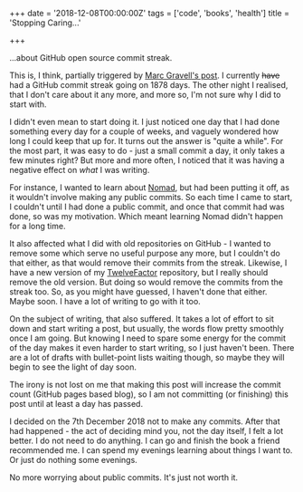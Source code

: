 +++
date = '2018-12-08T00:00:00Z'
tags = ['code', 'books', 'health']
title = 'Stopping Caring...'

+++

...about GitHub open source commit streak.

This is, I think, partially triggered by [Marc Gravell's post](https://blog.marcgravell.com/2018/12/a-thanksgiving-carol.html).  I currently ~~have~~ had a GitHub commit streak going on 1878 days.  The other night I realised, that I don't care about it any more, and more so, I'm not sure why I did to start with.

I didn't even mean to start doing it.  I just noticed one day that I had done something every day for a couple of weeks, and vaguely wondered how long I could keep that up for.  It turns out the answer is "quite a while".  For the most part, it was easy to do - just a small commit a day, it only takes a few minutes right?  But more and more often, I noticed that it was having a negative effect on _what_ I was writing.

For instance, I wanted to learn about [Nomad](https://www.nomadproject.io/), but had been putting it off, as it wouldn't involve making any public commits.  So each time I came to start, I couldn't until I had done a public commit, and once that commit had was done, so was my motivation.  Which meant learning Nomad didn't happen for a long time.

It also affected what I did with old repositories on GitHub -  I wanted to remove some which serve no useful purpose any more, but I couldn't do that either, as that would remove their commits from the streak.  Likewise, I have a new version of my [TwelveFactor](https://github.com/Pondidum/12factor-demo) repository, but I really should remove the old version. But doing so would remove the commits from the streak too.  So, as you might have guessed, I haven't done that either.  Maybe soon.  I have a lot of writing to go with it too.

On the subject of writing, that also suffered.  It takes a lot of effort to sit down and start writing a post, but usually, the words flow pretty smoothly once I am going.  But knowing I need to spare some energy for the commit of the day makes it even harder to start writing, so I just haven't been.  There are a lot of drafts with bullet-point lists waiting though, so maybe they will begin to see the light of day soon.

The irony is not lost on me that making this post will increase the commit count (GitHub pages based blog), so I am not committing (or finishing) this post until at least a day has passed.

I decided on the 7th December 2018 not to make any commits.  After that had happened - the act of deciding mind you, not the day itself, I felt a lot better.  I do not need to do anything. I can go and finish the book a friend recommended me.  I can spend my evenings learning about things I want to.  Or just do nothing some evenings.

No more worrying about public commits.  It's just not worth it.
